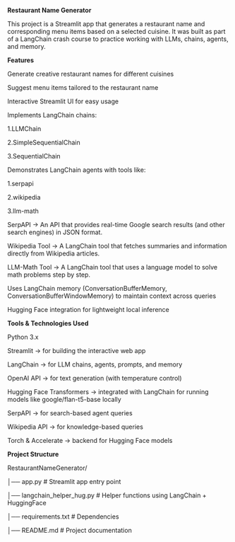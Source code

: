 **Restaurant Name Generator**

This project is a Streamlit app that generates a restaurant name and corresponding menu items based on a selected cuisine.
It was built as part of a LangChain crash course to practice working with LLMs, chains, agents, and memory.

**Features**

Generate creative restaurant names for different cuisines

Suggest menu items tailored to the restaurant name

Interactive Streamlit UI for easy usage

Implements LangChain chains:

1.LLMChain

2.SimpleSequentialChain

3.SequentialChain

Demonstrates LangChain agents with tools like:

1.serpapi

2.wikipedia

3.llm-math

SerpAPI → An API that provides real-time Google search results (and other search engines) in JSON format.

Wikipedia Tool → A LangChain tool that fetches summaries and information directly from Wikipedia articles.

LLM-Math Tool → A LangChain tool that uses a language model to solve math problems step by step.

Uses LangChain memory (ConversationBufferMemory, ConversationBufferWindowMemory) to maintain context across queries

Hugging Face integration for lightweight local inference

**Tools & Technologies Used**

Python 3.x

Streamlit → for building the interactive web app

LangChain → for LLM chains, agents, prompts, and memory

OpenAI API → for text generation (with temperature control)

Hugging Face Transformers → integrated with LangChain for running models like google/flan-t5-base locally

SerpAPI → for search-based agent queries

Wikipedia API → for knowledge-based queries

Torch & Accelerate → backend for Hugging Face models

**Project Structure**

RestaurantNameGenerator/

│── app.py                         # Streamlit app entry point

│── langchain_helper_hug.py        # Helper functions using LangChain + HuggingFace

│── requirements.txt                # Dependencies

│── README.md                       # Project documentation
